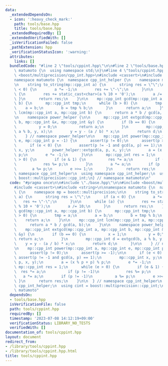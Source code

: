 ```yaml
---
data:
  _extendedDependsOn:
  - icon: ':heavy_check_mark:'
    path: tools/base.hpp
    title: tools/base.hpp
  _extendedRequiredBy: []
  _extendedVerifiedWith: []
  _isVerificationFailed: false
  _pathExtension: hpp
  _verificationStatusIcon: ':warning:'
  attributes:
    links: []
  bundledCode: "#line 2 \"tools/cppint.hpp\"\n\n#line 2 \"tools/base.hpp\"\n\nnamespace\
    \ matumoto {\n  using namespace std;\n}\n#line 4 \"tools/cppint.hpp\"\n\n#include\
    \ <boost/multiprecision/cpp_int.hpp>\n#include <cassert>\n#include <string>\n\n\
    namespace matumoto {\n  namespace cpp_int_helper {\n    namespace mp = boost::multiprecision;\n\
    \n    string to_string(mp::cpp_int a) {\n      string res = \"\";\n      if (a\
    \ < 0) {\n        a *= -1;\n        res += \"-\";\n      }\n\n      while (a)\
    \ {\n        res += static_cast<char>(a % 10 + '0');\n        a /= 10;\n     \
    \ }\n      return res;\n    }\n\n    mp::cpp_int gcd(mp::cpp_int a, mp::cpp_int\
    \ b) {\n      mp::cpp_int tmp;\n      while (b > 0) {\n        tmp = a;\n    \
    \    a = b;\n        b = tmp % b;\n      }\n      return a;\n    }\n\n    mp::cpp_int\
    \ lcm(mp::cpp_int a, mp::cpp_int b) {\n      return a * b / gcd(a, b);\n    }\n\
    \n    namespace power_helper {\n\n      mp::cpp_int extgcd(mp::cpp_int a, mp::cpp_int\
    \ b, mp::cpp_int &x, mp::cpp_int &y) {\n        if (b == 0) {\n          x = 1;\n\
    \          y = 0;\n          return a;\n        }\n        mp::cpp_int d = extgcd(b,\
    \ a % b, y, x);\n        y = y - (a / b) * x;\n        return d;\n      }\n\n\
    \    } // namespace power_helper\n\n    mp::cpp_int power(mp::cpp_int a, mp::cpp_int\
    \ e, mp::cpp_int p = -1) {\n      assert(p != 0);\n      assert(p >= -1);\n\n\
    \      if (e < 0) {\n        assert(p != -1 and gcd(a, p) == 1);\n        mp::cpp_int\
    \ x, y;\n        power_helper::extgcd(a, p, x, y);\n        a = (x % p + p) %\
    \ p;\n        e *= -1;\n      }\n\n      mp::cpp_int res = 1;\n      while (e\
    \ > 0) {\n        if (e & 1) {\n          res *= a;\n          if (p != -1)\n\
    \            res %= p;\n        }\n        a *= a;\n        if (p != -1)\n   \
    \       a %= p;\n        e >>= 1;\n      }\n      return res;\n    }\n\n  } //\
    \ namespace cpp_int_helper\n  using namespace cpp_int_helper;\n  using cint =\
    \ boost::multiprecision::cpp_int;\n} // namespace matumoto\n"
  code: "#pragma once\n\n#include \"./base.hpp\"\n\n#include <boost/multiprecision/cpp_int.hpp>\n\
    #include <cassert>\n#include <string>\n\nnamespace matumoto {\n  namespace cpp_int_helper\
    \ {\n    namespace mp = boost::multiprecision;\n\n    string to_string(mp::cpp_int\
    \ a) {\n      string res = \"\";\n      if (a < 0) {\n        a *= -1;\n     \
    \   res += \"-\";\n      }\n\n      while (a) {\n        res += static_cast<char>(a\
    \ % 10 + '0');\n        a /= 10;\n      }\n      return res;\n    }\n\n    mp::cpp_int\
    \ gcd(mp::cpp_int a, mp::cpp_int b) {\n      mp::cpp_int tmp;\n      while (b\
    \ > 0) {\n        tmp = a;\n        a = b;\n        b = tmp % b;\n      }\n  \
    \    return a;\n    }\n\n    mp::cpp_int lcm(mp::cpp_int a, mp::cpp_int b) {\n\
    \      return a * b / gcd(a, b);\n    }\n\n    namespace power_helper {\n\n  \
    \    mp::cpp_int extgcd(mp::cpp_int a, mp::cpp_int b, mp::cpp_int &x, mp::cpp_int\
    \ &y) {\n        if (b == 0) {\n          x = 1;\n          y = 0;\n         \
    \ return a;\n        }\n        mp::cpp_int d = extgcd(b, a % b, y, x);\n    \
    \    y = y - (a / b) * x;\n        return d;\n      }\n\n    } // namespace power_helper\n\
    \n    mp::cpp_int power(mp::cpp_int a, mp::cpp_int e, mp::cpp_int p = -1) {\n\
    \      assert(p != 0);\n      assert(p >= -1);\n\n      if (e < 0) {\n       \
    \ assert(p != -1 and gcd(a, p) == 1);\n        mp::cpp_int x, y;\n        power_helper::extgcd(a,\
    \ p, x, y);\n        a = (x % p + p) % p;\n        e *= -1;\n      }\n\n     \
    \ mp::cpp_int res = 1;\n      while (e > 0) {\n        if (e & 1) {\n        \
    \  res *= a;\n          if (p != -1)\n            res %= p;\n        }\n     \
    \   a *= a;\n        if (p != -1)\n          a %= p;\n        e >>= 1;\n     \
    \ }\n      return res;\n    }\n\n  } // namespace cpp_int_helper\n  using namespace\
    \ cpp_int_helper;\n  using cint = boost::multiprecision::cpp_int;\n} // namespace\
    \ matumoto"
  dependsOn:
  - tools/base.hpp
  isVerificationFile: false
  path: tools/cppint.hpp
  requiredBy: []
  timestamp: '2023-07-08 14:12:19+09:00'
  verificationStatus: LIBRARY_NO_TESTS
  verifiedWith: []
documentation_of: tools/cppint.hpp
layout: document
redirect_from:
- /library/tools/cppint.hpp
- /library/tools/cppint.hpp.html
title: tools/cppint.hpp
---
```

